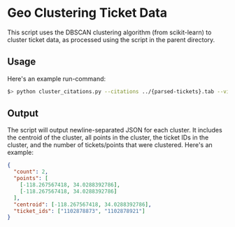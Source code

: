 # Geo Clustering Ticket Data

This script uses the DBSCAN clustering algorithm (from scikit-learn) to cluster ticket data, as processed using the script in the parent directory.

## Usage

Here's an example run-command:

``` bash
$> python cluster_citations.py --citations ../{parsed-tickets}.tab --violations 8702,22514#
```

## Output

The script will output newline-separated JSON for each cluster. It includes the centroid of the cluster, all points in the cluster, the ticket IDs in the cluster, and the number of tickets/points that were clustered. Here's an example:

``` json
{
  "count": 2,
  "points": [
    [-118.267567418, 34.0288392786],
    [-118.267567418, 34.0288392786]
  ],
  "centroid": [-118.267567418, 34.0288392786],
  "ticket_ids": ["1102878873", "1102878921"]
}
```
